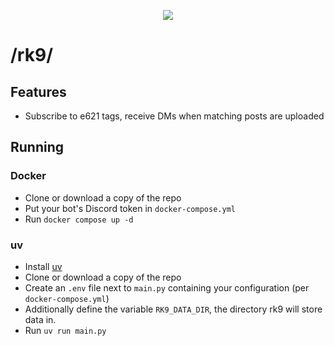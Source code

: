 <p align="center">
  <a href="https://xkcd.com/1128/">
    <img src="https://imgs.xkcd.com/comics/fifty_shades.png">
  </a>
</p>


# /rk9/

## Features

- Subscribe to e621 tags, receive DMs when matching posts are uploaded

## Running

### Docker

* Clone or download a copy of the repo
* Put your bot's Discord token in `docker-compose.yml`
* Run `docker compose up -d`

### uv

* Install [uv](https://docs.astral.sh/uv/getting-started/installation/)
* Clone or download a copy of the repo
* Create an `.env` file next to `main.py` containing your configuration (per `docker-compose.yml`)
* Additionally define the variable `RK9_DATA_DIR`, the directory rk9 will store data in.
* Run `uv run main.py`